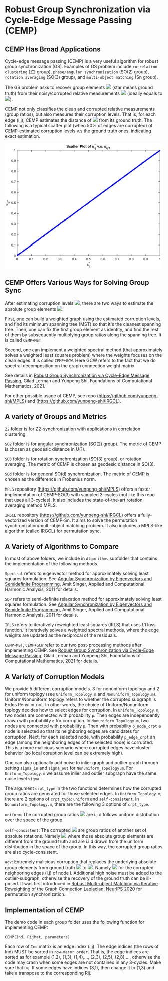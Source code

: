 # Robust Group Synchronization via Cycle-Edge Message Passing (CEMP)

## CEMP Has Broad Applications

Cycle-edge message passing (CEMP) is a very useful algorithm for robust group synchronization (GS). Examples of GS problem include ``correlation clustering`` (Z2 group), ``phase/angular synchronization`` (SO(2) group), ``rotation averaging`` (SO(3) group), and ``multi-object matching`` (Sn group).

The GS problem asks to recover group elements <img src="https://render.githubusercontent.com/render/math?math=\color{red} \mathbf{g_{i}^*}"> (star means ground truth) from their noisy/corrupted relative measurements <img src="https://render.githubusercontent.com/render/math?math=\color{red} \mathbf{g_{ij}}"> (ideally equals to <img src="https://render.githubusercontent.com/render/math?math=\color{red} \mathbf{g_{i}^*g_{j}^{*-1}}">).

CEMP not only classifies the clean and corrupted relative measurements (group ratios), but also measures their corruption levels. That is, for each edge (i,j), CEMP estimates the distance of <img src="https://render.githubusercontent.com/render/math?math=\color{red} \mathbf{g_{ij}}"> from its ground truth. The following is a typical scatter plot (when 50% of edges are corrupted) of CEMP-estimated corruption levels v.s the ground truth ones, indicating exact estimation.

<img src="https://github.com/yunpeng-shi/CEMP/blob/main/scatter.eps" width="500" height="400">

## CEMP Offers Various Ways for Solving Group Sync
After estimating corruption levels <img src="https://render.githubusercontent.com/render/math?math=\color{red} \mathbf{s_{ij}^* = d(g_{ij}, g_{ij}^*)}">, there are two ways to estimate the absolute group elements <img src="https://render.githubusercontent.com/render/math?math=\color{red} \mathbf{g_{i}^*}">:

First, one can build a weighted graph using the estimated corruption levels, and find its minimum spanning tree (MST) so that it's the cleanest spanning tree. Then, one can fix the first group element as identity, and find the rest of them by subsequently multiplying group ratios along the spanning tree. It is called ``CEMP+MST``

Second, one can implement a weighted spectral method (that approximately solves a weighted least squares problem) where the weights focuses on the clean edges. It is called ``CEMP+GCW``. Here GCW refers to the fact that we do spectral decomposition on the graph connection weight matrix.

See details in
[Robust Group Synchronization via Cycle-Edge Message Passing](https://link.springer.com/content/pdf/10.1007/s10208-021-09532-w.pdf), Gilad Lerman and Yunpeng Shi, Foundations of Computational Mathematics, 2021.

For other possible usage of CEMP, see repo (https://github.com/yunpeng-shi/MPLS) and (https://github.com/yunpeng-shi/IRGCL).

## A variety of Groups and Metrics
``Z2`` folder is for Z2-synchronization with applications in correlation clustering.

``SO2`` folder is for angular synchronization (SO(2) group). The metric of CEMP is chosen as geodesic distance in U(1).

``SO3`` folder is for rotation synchronization (SO(3) group), or rotation averaging. The metric of CEMP is chosen as geodesic distance in SO(3).

``SOd`` folder is for general SO(d) synchronization. The metric of CEMP is chosen as the difference in Frobenius norm.

``MPLS`` repository (https://github.com/yunpeng-shi/MPLS) offers a faster implementation of CEMP-SO(3) with sampled 3-cycles (not like this repo that uses all 3-cycles). It also includes the state-of-the-art rotation averaging method MPLS.

``IRGCL`` repository (https://github.com/yunpeng-shi/IRGCL) offers a fully-vectorized version of CEMP-Sn. It aims to solve the permutation synchronization/multi-object matching problem. It also includes a MPLS-like algorithm (called IRGCL) for permutation sync.


## A Variety of Algorithms to Compare

In most of above folders, we include in ``Algorithms`` subfolder that contains the implementation of the following methods.

``Spectral`` refers to eigenvector method for approximately solving least squares formulation. See [Angular Synchronization by Eigenvectors and Semidefinite Programming,](https://arxiv.org/abs/0905.3174) Amit Singer, Applied and Computational Harmonic Analysis, 2011 for details.

``SDP`` refers to semi-definite relaxation method for approximately solving least squares formulation. See [Angular Synchronization by Eigenvectors and Semidefinite Programming,](https://arxiv.org/abs/0905.3174) Amit Singer, Applied and Computational Harmonic Analysis, 2011 for details.

``IRLS`` refers to iteratively reweighted least squares (IRLS) that uses L1 loss function. It iteratively solves a weighted spectral methods, where the edge weights are updated as the reciprocal of the residuals.

``CEMP+MST``, ``CEMP+GCW`` refer to our two post-processing methods after implementing CEMP. See [Robust Group Synchronization via Cycle-Edge Message Passing](https://link.springer.com/content/pdf/10.1007/s10208-021-09532-w.pdf), Gilad Lerman and Yunpeng Shi, Foundations of Computational Mathematics, 2021 for details.


## A Variety of Corruption Models
We provide 5 different corruption models. 3 for nonuniform topology and 2 for uniform toplogy (see ``Uniform_Topology.m`` and ``Nonuniform_Topology.m``). Uniform/Nonuniform toplogy refers to whether the corrupted subgraph is Erdos Renyi or not. In other words, the choice of Uniform/Nonuniform toplogy decides how to select edges for corruption. In ``Uniform_Topology.m``, two nodes are connected with probability ``p``. Then edges are independently drawn with probability ``q`` for corruption. In ``Nonuniform_Topology.m``, two nodes are connected with probability ``p``. Then with probability ``p_node_crpt`` a node is selected so that its neighboring edges are candidates for corruption. Next, for each selected node, with probability ``p_edge_crpt`` an edge (among the neighboring edges of the selected node) is corrupted. This is a more malicious scenario where corrupted edges have cluster behavior (so local coruption level can be extremely high). 

One can also optionally add noise to inlier graph and outlier graph through setting ``sigma_in`` and ``sigma_out`` for ``Nonuniform_Topology.m``. For ``Uniform_Topology.m`` we assume inlier and outlier subgraph have the same noise level ``sigma``.

The argument ``crpt_type`` in the two functions determines how the corrupted group ratios are generated for those selected edges. In ``Uniform_Topology.m``, there are 2 options of ``crpt_type``: ``uniform`` and ``self-consistent``.
In ``Nonuniform_Topology.m``, there are the following 3 options of ``crpt_type``.

``uniform``: The corrupted group ratios <img src="https://render.githubusercontent.com/render/math?math=\color{red} \mathbf{g_{ij}}"> are i.i.d follows uniform distribution over the space of the group.

``self-consistent``: The corrupted <img src="https://render.githubusercontent.com/render/math?math=\color{red} \mathbf{g_{ij}}"> are group ratios of another set of absolute rotations. Namely <img src="https://render.githubusercontent.com/render/math?math=\color{red} \mathbf{g_{ij} = g_i^{crpt} g_j^{crpt}'}"> where those absolute group elements are different from the ground truth and are i.i.d drawn from the uniform distribution in the space of the group. In this way, the corrupted group ratios are also cycle-consistent.

``adv``: Extremely malicious corruption that replaces the underlying absolute group elements from ground truth <img src="https://render.githubusercontent.com/render/math?math=\color{red} \mathbf{g_i^*}"> to <img src="https://render.githubusercontent.com/render/math?math=\color{red} \mathbf{g_i^{crpt}}">. Namely <img src="https://render.githubusercontent.com/render/math?math=\color{red} \mathbf{g_{ij} = g_i^{crpt} g_j^{* }'}"> for the corrupted neighboring edges (i,j) of node i. Additional high noise must be added to the outlier-subgraph, otherwise the recovery of the ground truth can be ill-posed. It was first introduced in [Robust Multi-object Matching via Iterative Reweighting of the Graph Connection Laplacian, NeurIPS 2020](https://proceedings.neurips.cc/paper/2020/file/ae06fbdc519bddaa88aa1b24bace4500-Paper.pdf) for permutation synchronization.



## Implementation of CEMP

The demo code in each group folder uses the following function for implementing CEMP:
```
CEMP(Ind, RijMat, parameters)
```
Each row of ``Ind`` matrix is an edge index (i,j). The edge indices (the rows of Ind) MUST be sorted in ``row-major order``. That is, the edge indices are sorted as  for example (1,2), (1,3), (1,4),..., (2,3), (2,5), (2,8),..., otherwise the code may crash when some edges are not contained in any 3-cycles. Make sure that i<j. If some edges have indices (3,1), then change it to (1,3) and take a transpose to the corresponding Rij.


